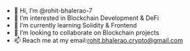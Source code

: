 - 👋 Hi, I’m @rohit-bhalerao-7
- 👀 I’m interested in Blockchain Development & DeFi
- 🌱 I’m currently learning Solidity & Frontend
- 💞️ I’m looking to collaborate on Blockchain projects
- 📫 Reach me at my email:rohit.bhalerao.crypto@gmail.com

<!---
rohit-bhalerao-7/rohit-bhalerao-7 is a ✨ special ✨ repository because its `README.md` (this file) appears on your GitHub profile.
You can click the Preview link to take a look at your changes.
--->
